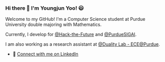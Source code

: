 ### Hi there 👋 I'm Youngjun Yoo! :smiley:

<!--
**youngjun-yoo16/youngjun-yoo16** is a ✨ _special_ ✨ repository because its `README.md` (this file) appears on your GitHub profile.

Here are some ideas to get you started:

- 🔭 I’m currently working on ...
- 🌱 I’m currently learning ...
- 👯 I’m looking to collaborate on ...
- 🤔 I’m looking for help with ...
- 💬 Ask me about ...
- 📫 How to reach me: ...
- 😄 Pronouns: ...
- ⚡ Fun fact: ...
-->
Welcome to my GitHub! I'm a Computer Science student at Purdue University double majoring with Mathematics.

Currently, I develop for [@Hack-the-Future](https://github.com/Hack-the-Future) and [@PurdueSIGAI](https://github.com/PurdueSIGAI).

I am also working as a research assistant at [@Duality Lab - ECE@Purdue](https://github.com/PurdueDualityLab).

* :hatching_chick: [Connect with me on LinkedIn](https://www.linkedin.com/in/youngjun-yoo/)

